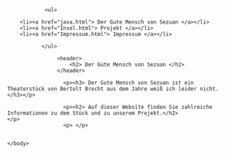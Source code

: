 <html>
	
	
<body>
 
                
                <ul>
          
        <li><a href="java.html"> Der Gute Mensch von Sezuan </a></li>
        <li><a href="Insel.html"> Projekt </a></li>          
        <li><a href="Impressum.html"> Impressum </a></li>
                    
               </ul>
               
                    <header>
                        <h2> Der Gute Mensch von Sezuan </h2>
                    </header>
                    
                      <p><h3> Der Gute Mensch von Sezuan ist ein Theaterstück von Bertolt Brecht aus dem Jahre weiß ich leider nicht.  </h3></p>
        
                      <p><h2> Auf dieser Website finden Sie zahlreiche Informationen zu dem Stück und zu unserem Projekt.</h2>				</p>
                      <p> </p>
             
    
	</body>
	
</html>
